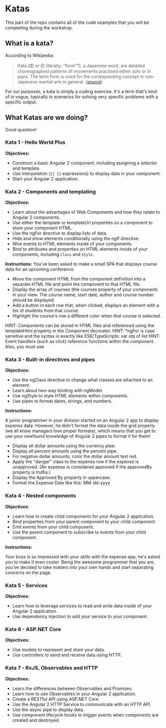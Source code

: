 # Katas

This part of the repo contains all of the code examples that you will be completing during the workshop.

## What is a kata?
According to Wikipedia:

> Kata (型 or 形 literally: "form"?), a Japanese word, are detailed choreographed patterns of movements practised either solo or in pairs. The term form is used for the corresponding concept in non-Japanese martial arts in general. ([source](https://en.wikipedia.org/wiki/Kata))

For our purposes, a kata is simply a coding exercise.  It's a term that's kind of in vogue, typically in scenarios for solving very specific problems with a specific output.

## What Katas are we doing?

Good question!

### Kata 1 - Hello World Plus
**Objectives:**

* Construct a basic Angular 2 component, including assigning a selector and template.
* Use interpolation (`{{ }}` expressions) to display data in your component.
* Start your Angular 2 application.

### Kata 2 - Components and templating

**Objectives:**

* Learn about the advantages of Web Components and how they relate to Angular 2 components.
* Use either the template or templateUrl properties on a component to store your component HTML.
* Use the ngFor directive to display lists of data.
* Hide and show elements conditionally using the ngIf directive.
* Wire events to HTML elements inside of your components.
* Bind to attributes and properties on HTML elements inside of your components, including `class` and `style`.

**Instructions:**
You've been asked to make a small SPA that displays course data for an upcoming conference.

* Move the component HTML from the component definition into a separate HTML file and point the component to that HTML file.
* Display the array of courses (the courses property of your component) in your view.  The course name, start date, author and course number should be displayed.
* Add a button in each row that, when clicked, displays an element with a list of students from that course.
* Highlight the course's row a different color when that course is selected. 

HINT: Components can be stored in HTML files and referenced using the templateHtml property in the Component decorator.
HINT: \*ngFor is case sensitive and the syntax is exactly like ES6/TypeScripts: var *obj* of *list*
HINT: Event handlers (such as click) reference functions within the component.  Also, you must use 

### Kata 3 - Built-in directives and pipes

**Objectives:**

* Use the ngClass directive to change what classes are attached to an element.
* Learn about two-way binding with ngModel.
* Use ngStyle to style HTML elements within components.
* Use pipes to format dates, strings, and numbers.

**Instructions:**

A junior programmer in your division started on an Angular 2 app to display expense data.  However, he didn't format the data inside the grid properly (we all know managers love proper formats), which means that you get to use your newfound knowledge of Angular 2 pipes to format it for them!

* Display all dollar amounts using the currency pipe.
* Display all percent amounts using the percent pipe.
* For negative dollar amounts, color the dollar amount text red. 
* Apply the "danger" class to the expense row if the expense is unapproved.  (An expense is considered approved if the approvedBy property is truthy.)
* Display the Approved By property in uppercase.
* Format the Expense Date like this: MM-dd-yyyy

### Kata 4 - Nested components

**Objectives:**

* Learn how to create child components for your Angular 2 application.
* Bind properties from your parent component to your child component.
* Emit events from your child component.
* Use the parent component to subscribe to events from your child component.

**Instructions:**

Your boss is so impressed with your skills with the expense app, he's asked you to make it even cooler.  Being the awesome programmer that you are, you've decided to take matters into your own hands and start separating concerns on the page.  

### Kata 5 - Services
**Objectives:**

* Learn how to leverage services to read and write data inside of your Angular 2 application.
* Use dependency injection to add your service to your component.


### Kata 6 - ASP.NET Core
**Objectives:**

* Use models to represent and store your data.
* Use controllers to send and receive data using HTTP.

### Kata 7 - RxJS, Observables and HTTP

**Objectives:**

* Learn the differences between Observables and Promises.
* Learn how to use Observables in your Angular 2 application.
* Create a RESTful API using ASP.NET Core.
* Use the Angular 2 HTTP Service to communicate with an HTTP API.
* Use the async pipe to display data.
* Use component lifecycle hooks to trigger events when components are created and destroyed. 